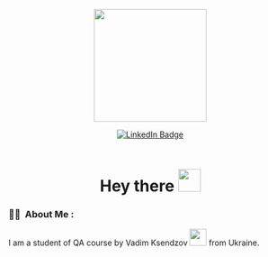 <p align="center"><img src="https://media.giphy.com/media/v1.Y2lkPTc5MGI3NjExbmhxMXJhamthcHd2dmtwcWoydzlyamsxa3BibGx0NTB2Zno5dHZjbyZlcD12MV9zdGlja2Vyc19zZWFyY2gmY3Q9cw/Y34jqOCXhgEsqRLULa/giphy.gif" width="200"/></p>
<p align="center">
<a href="https://www.linkedin.com/in/oleksandrmalko/"><img src="https://img.shields.io/badge/LinkedIn-blue?style=for-the-badge&logo=linkedin&logoColor=white" alt="LinkedIn Badge"></a>
</p>
<p align="center">
<p align="center"><img src="https://komarev.com/ghpvc/?username=zenDozer&style=flat-square&color=blue" alt=""></p>

<h1 align="center">Hey there <img src="https://media.giphy.com/media/hvRJCLFzcasrR4ia7z/giphy.gif" width="40"></h1>

<!-- <p align="center"><img src="https://media.giphy.com/media/dWesBcTLavkZuG35MI/giphy.gif" width="600" height="300"  /></p> -->

### :man_technologist: &nbsp;About Me :

I am a student of QA course by Vadim Ksendzov <img src="https://media.giphy.com/media/WUlplcMpOCEmTGBtBW/giphy.gif" width="30"> from Ukraine.

<!--
**zenDozer/zenDozer** is a ✨ _special_ ✨ repository because its `README.md` (this file) appears on your GitHub profile.

Here are some ideas to get you started:

- 🔭 I’m currently working on ...
- 🌱 I’m currently learning ...
- 👯 I’m looking to collaborate on ...
- 🤔 I’m looking for help with ...
- 💬 Ask me about ...
- 📫 How to reach me: ...
- 😄 Pronouns: ...
- ⚡ Fun fact: ...
-->
